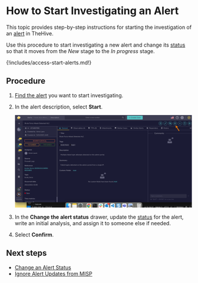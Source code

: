 # How to Start Investigating an Alert

This topic provides step-by-step instructions for starting the investigation of an [alert](about-alerts.md) in TheHive.

Use this procedure to start investigating a new alert and change its [status](../../../administration/status/about-statuses.md) so that it moves from the *New* stage to the *In progress* stage.

{!includes/access-start-alerts.md!}

<h2>Procedure</h2>

1. [Find the alert](./search-for-alerts/find-an-alert.md) you want to start investigating.

2. In the alert description, select **Start**.

    ![Start investigating an alert](../../../images/user-guides/analyst-corner/alerts/start-an-alert.png)

3. In the **Change the alert status** drawer, update the [status](change-status-alert.md) for the alert, write an initial analysis, and assign it to someone else if needed.

4. Select **Confirm**.

<h2>Next steps</h2>

* [Change an Alert Status](change-status-alert.md)
* [Ignore Alert Updates from MISP](ignore-alert-updates-misp.md)